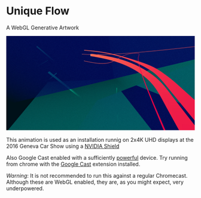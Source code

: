 # Unique Flow
A WebGL Generative Artwork

![Unique Flow](./assets/twitter-share.jpg)

This animation is used as an installation runnig on 2x4K UHD displays at the 2016 Geneva Car Show using a [NVIDIA Shield](https://shield.nvidia.co.uk/android-tv)

Also Google Cast enabled with a sufficiently [powerful](https://shield.nvidia.co.uk/android-tv) device. Try running from chrome with the [Google Cast](https://chrome.google.com/webstore/detail/google-cast/boadgeojelhgndaghljhdicfkmllpafd?hl=en) extension installed.

*Warning*: It is not recommended to run this against a regular Chromecast. Although these are WebGL enabled, they are, as you might expect, very underpowered.
